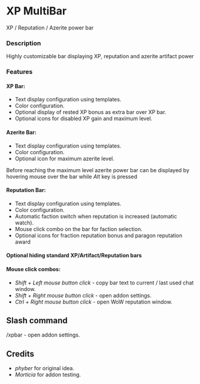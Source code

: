 # XP MultiBar

XP / Reputation / Azerite power bar

### Description

Highly customizable bar displaying XP, reputation and azerite artifact power

### Features

#### **XP Bar:**

- Text display configuration using templates.
- Color configuration.
- Optional display of rested XP bonus as extra bar over XP bar.
- Optional icons for disabled XP gain and maximum level.

#### **Azerite Bar:**

- Text display configuration using templates.
- Color configuration.
- Optional icon for maximum azerite level.

Before reaching the maximum level azerite power bar can be displayed by hovering mouse over the bar while *Alt* key is pressed

#### **Reputation Bar:**

- Text display configuration using templates.
- Color configuration.
- Automatic faction switch when reputation is increased (automatic watch).
- Mouse click combo on the bar for faction selection.
- Optional icons for fraction reputation bonus and paragon reputation award

#### **Optional hiding standard XP/Artifact/Reputation bars**

#### **Mouse click combos:**

- _Shift + Left mouse button click_ - copy bar text to current / last used chat window.
- _Shift + Right mouse button click_ - open addon settings.
- _Ctrl + Right mouse button click_ - open WoW reputation window.

## Slash command

/xpbar - open addon settings.

## Credits

- *phyber* for original idea.
- *Morticia* for addon testing.
